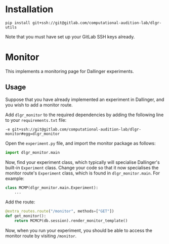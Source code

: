 # Installation

```
pip install git+ssh://git@gitlab.com/computational-audition-lab/dlgr-utils
```

Note that you must have set up your GitLab SSH keys already.

# Monitor

This implements a monitoring page for Dallinger experiments.

## Usage

Suppose that you have already implemented an experiment in Dallinger,
and you wish to add a monitor route.

Add `dlgr_monitor` to the required dependencies
by adding the following line to your `requirements.txt` file:

```
-e git+ssh://git@gitlab.com/computational-audition-lab/dlgr-monitor#egg=dlgr_monitor
```

Open the `experiment.py` file, and import the monitor package as follows:

``` python
import dlgr_monitor.main
```

Now, find your experiment class, which typically will specialise 
Dallinger's built-in `Experiment` class.
Change your code so that it now specialises the monitor route's
`Experiment` class, which is found in `dlgr_monitor.main`.
For example:

``` python
class MCMP(dlgr_monitor.main.Experiment):
    ...
```

Add the route:

``` python
@extra_routes.route("/monitor", methods=["GET"])
def get_monitor():
    return MCMCP(db.session).render_monitor_template()
```

Now, when you run your experiment, you should be able to access the monitor
route by visiting `/monitor`.
